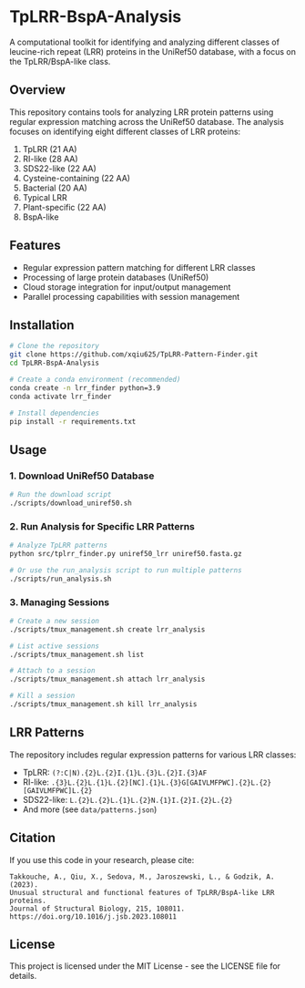 # TpLRR-BspA-Analysis

A computational toolkit for identifying and analyzing different classes of leucine-rich repeat (LRR) proteins in the UniRef50 database, with a focus on the TpLRR/BspA-like class.

## Overview

This repository contains tools for analyzing LRR protein patterns using regular expression matching across the UniRef50 database. The analysis focuses on identifying eight different classes of LRR proteins:

1. TpLRR (21 AA)
2. RI-like (28 AA)
3. SDS22-like (22 AA)
4. Cysteine-containing (22 AA)
5. Bacterial (20 AA)
6. Typical LRR
7. Plant-specific (22 AA)
8. BspA-like

## Features

- Regular expression pattern matching for different LRR classes
- Processing of large protein databases (UniRef50)
- Cloud storage integration for input/output management
- Parallel processing capabilities with session management

## Installation

```bash
# Clone the repository
git clone https://github.com/xqiu625/TpLRR-Pattern-Finder.git
cd TpLRR-BspA-Analysis

# Create a conda environment (recommended)
conda create -n lrr_finder python=3.9
conda activate lrr_finder

# Install dependencies
pip install -r requirements.txt
```

## Usage

### 1. Download UniRef50 Database

```bash
# Run the download script
./scripts/download_uniref50.sh
```

### 2. Run Analysis for Specific LRR Patterns

```bash
# Analyze TpLRR patterns
python src/tplrr_finder.py uniref50_lrr uniref50.fasta.gz

# Or use the run_analysis script to run multiple patterns
./scripts/run_analysis.sh
```

### 3. Managing Sessions

```bash
# Create a new session
./scripts/tmux_management.sh create lrr_analysis

# List active sessions
./scripts/tmux_management.sh list

# Attach to a session
./scripts/tmux_management.sh attach lrr_analysis

# Kill a session
./scripts/tmux_management.sh kill lrr_analysis
```

## LRR Patterns

The repository includes regular expression patterns for various LRR classes:

- TpLRR: `(?:C|N).{2}L.{2}I.{1}L.{3}L.{2}I.{3}AF`
- RI-like: `.{3}L.{2}L.{1}L.{2}[NC].{1}L.{3}G[GAIVLMFPWC].{2}L.{2}[GAIVLMFPWC]L.{2}`
- SDS22-like: `L.{2}L.{2}L.{1}L.{2}N.{1}I.{2}I.{2}L.{2}`
- And more (see `data/patterns.json`)

## Citation

If you use this code in your research, please cite:

```
Takkouche, A., Qiu, X., Sedova, M., Jaroszewski, L., & Godzik, A. (2023). 
Unusual structural and functional features of TpLRR/BspA-like LRR proteins. 
Journal of Structural Biology, 215, 108011.
https://doi.org/10.1016/j.jsb.2023.108011
```

## License

This project is licensed under the MIT License - see the LICENSE file for details.
